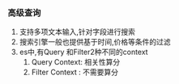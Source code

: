 

### 高级查询

1. 支持多项文本输入,针对字段进行搜索
2. 搜索引擎一般也提供基于时间,价格等条件的过滤
3. es中,有Query 和Filter2种不同的context
	1. Query Context: 相关性算分
	2. Filter Context : 不需要算分
